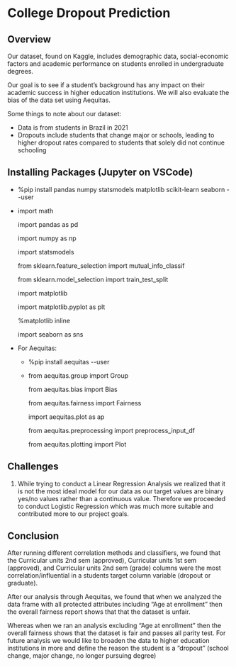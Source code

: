 # College Dropout Prediction 

## Overview

Our dataset, found on Kaggle, includes demographic data, social-economic factors and academic performance on students enrolled in undergraduate degrees. 

Our goal is to see if a student’s background has any impact on their academic success in higher education institutions. We will also evaluate the bias of the data set using Aequitas.

Some things to note about our dataset: 
- Data is from students in Brazil in 2021
- Dropouts include students that change major or schools, leading to higher dropout rates compared to students that solely did not continue schooling

## Installing Packages (Jupyter on VSCode)

- %pip install pandas numpy statsmodels matplotlib scikit-learn seaborn --user
- import math

  import pandas as pd
  
  import numpy as np
  
  import statsmodels
  
  from sklearn.feature_selection import mutual_info_classif
  
  from sklearn.model_selection import train_test_split
  
  import matplotlib
  
  import matplotlib.pyplot as plt
  
  %matplotlib inline
  
  import seaborn as sns
  
  
- For Aequitas:
  - %pip install aequitas --user
  - from aequitas.group import Group
  
    from aequitas.bias import Bias
    
    from aequitas.fairness import Fairness
    
    import aequitas.plot as ap
    
    from aequitas.preprocessing import preprocess_input_df
    
    from aequitas.plotting import Plot
    

## Challenges

1. While trying to conduct a Linear Regression Analysis we realized that it is not the most ideal model for our data as our target values are binary yes/no values rather than a continuous value. Therefore we proceeded to conduct Logistic Regression which was much more suitable and contributed more to our project goals.

## Conclusion

After running different correlation methods and classifiers, we found that the Curricular units 2nd sem (approved), Curricular units 1st sem (approved), and Curricular units 2nd sem (grade) columns were the most correlation/influential in a students target column variable (dropout or graduate).

After our analysis through Aequitas, we found that when we analyzed the data frame with all protected attributes including “Age at enrollment” then the overall fairness report shows that that the dataset is unfair.

Whereas when we ran an analysis excluding “Age at enrollment” then the overall fairness shows that the dataset is fair and passes all parity test.
For future analysis we would like to broaden the data to higher education institutions in more and define the reason the student is a “dropout” (school change, major change, no longer pursuing degree)


